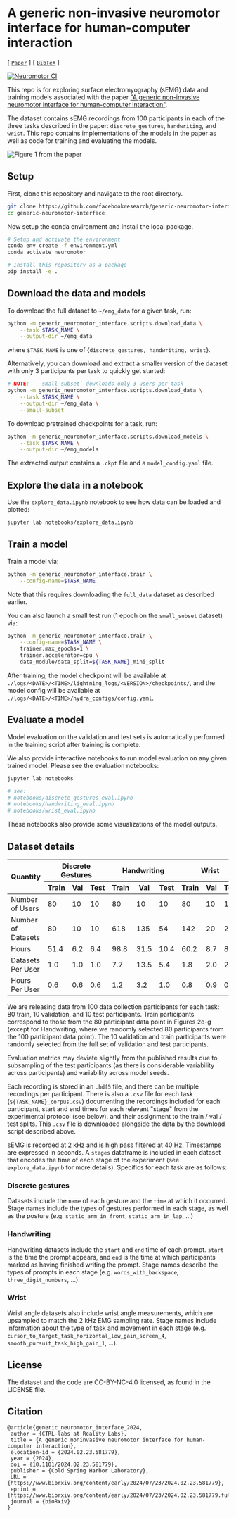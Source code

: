 # A generic non-invasive neuromotor interface for human-computer interaction

[ [`Paper`](https://www.nature.com/articles/s41586-025-09255-w) ] [ [`BibTeX`](#citation) ]

[![Neuromotor CI](https://github.com/facebookresearch/generic-neuromotor-interface/actions/workflows/main.yml/badge.svg)](https://github.com/facebookresearch/generic-neuromotor-interface/actions/workflows/main.yml)

This repo is for exploring surface electromyography (sEMG) data and training models associated with the paper ["A generic non-invasive neuromotor interface for human-computer interaction"](https://www.nature.com/articles/s41586-025-09255-w).

The dataset contains sEMG recordings from 100 participants in each of the three tasks described in the paper: `discrete_gestures`, `handwriting`, and `wrist`. This repo contains implementations of the models in the paper as well as code for training and evaluating the models.

![Figure 1 from the paper](images/figure_1.png)

## Setup

First, clone this repository and navigate to the root directory.

```bash
git clone https://github.com/facebookresearch/generic-neuromotor-interface.git
cd generic-neuromotor-interface
```

Now setup the conda environment and install the local package.

```bash
# Setup and activate the environment
conda env create -f environment.yml
conda activate neuromotor

# Install this repository as a package
pip install -e .
```

## Download the data and models

To download the full dataset to `~/emg_data` for a given task, run:

```bash
python -m generic_neuromotor_interface.scripts.download_data \
    --task $TASK_NAME \
    --output-dir ~/emg_data
```

where `$TASK_NAME`  is one of {`discrete_gestures, handwriting, wrist`}.

Alternatively, you can download and extract a smaller version of the dataset with only 3 participants per task to quickly get started:

```bash
# NOTE: `--small-subset` downloads only 3 users per task
python -m generic_neuromotor_interface.scripts.download_data \
    --task $TASK_NAME \
    --output-dir ~/emg_data \
    --small-subset
```

To download pretrained checkpoints for a task, run:

```bash
python -m generic_neuromotor_interface.scripts.download_models \
    --task $TASK_NAME \
    --output-dir ~/emg_models
```

The extracted output contains a `.ckpt` file and a `model_config.yaml` file.

## Explore the data in a notebook

Use the `explore_data.ipynb` notebook to see how data can be loaded and plotted:

```bash
jupyter lab notebooks/explore_data.ipynb
```

## Train a model

Train a model via:

```bash
python -m generic_neuromotor_interface.train \
    --config-name=$TASK_NAME
```

Note that this requires downloading the `full_data` dataset as described earlier.

You can also launch a small test run (1 epoch on the `small_subset` dataset) via:

```bash
python -m generic_neuromotor_interface.train \
    --config-name=$TASK_NAME \
    trainer.max_epochs=1 \
    trainer.accelerator=cpu \
    data_module/data_split=${TASK_NAME}_mini_split
```

After training, the model checkpoint will be available at `./logs/<DATE>/<TIME>/lightning_logs/<VERSION>/checkpoints/`, and the model config will be available at `./logs/<DATE>/<TIME>/hydra_configs/config.yaml`.

## Evaluate a model

Model evaluation on the validation and test sets is automatically performed in the training script after training is complete.

We also provide interactive notebooks to run model evaluation on any given trained model. Please see the evaluation notebooks:

```bash
jupyter lab notebooks

# see:
# notebooks/discrete_gestures_eval.ipynb
# notebooks/handwriting_eval.ipynb
# notebooks/wrist_eval.ipynb
```
These notebooks also provide some visualizations of the model outputs.

## Dataset details

<div align="center">
    <table>
      <thead>
        <tr>
          <th rowspan="2">Quantity</th>
          <th colspan="3">Discrete Gestures</th>
          <th colspan="3">Handwriting</th>
          <th colspan="3">Wrist</th>
        </tr>
        <tr>
          <th>Train</th>
          <th>Val</th>
          <th>Test</th>
          <th>Train</th>
          <th>Val</th>
          <th>Test</th>
          <th>Train</th>
          <th>Val</th>
          <th>Test</th>
        </tr>
      </thead>
      <tbody>
        <tr>
          <td>Number of Users</td>
          <td>80</td>
          <td>10</td>
          <td>10</td>
          <td>80</td>
          <td>10</td>
          <td>10</td>
          <td>80</td>
          <td>10</td>
          <td>10</td>
        </tr>
        <tr>
          <td>Number of Datasets</td>
          <td>80</td>
          <td>10</td>
          <td>10</td>
          <td>618</td>
          <td>135</td>
          <td>54</td>
          <td>142</td>
          <td>20</td>
          <td>20</td>
        </tr>
        <tr>
          <td>Hours</td>
          <td>51.4</td>
          <td>6.2</td>
          <td>6.4</td>
          <td>98.8</td>
          <td>31.5</td>
          <td>10.4</td>
          <td>60.2</td>
          <td>8.7</td>
          <td>8.3</td>
        </tr>
        <tr>
          <td>Datasets Per User</td>
          <td>1.0</td>
          <td>1.0</td>
          <td>1.0</td>
          <td>7.7</td>
          <td>13.5</td>
          <td>5.4</td>
          <td>1.8</td>
          <td>2.0</td>
          <td>2.0</td>
        </tr>
        <tr>
          <td>Hours Per User</td>
          <td>0.6</td>
          <td>0.6</td>
          <td>0.6</td>
          <td>1.2</td>
          <td>3.2</td>
          <td>1.0</td>
          <td>0.8</td>
          <td>0.9</td>
          <td>0.8</td>
        </tr>
      </tbody>
    </table>
</div>

We are releasing data from 100 data collection participants for each task: 80 train, 10 validation, and 10 test participants. Train participants correspond to those from the 80 participant data point in Figures 2e-g (except for Handwriting, where we randomly selected 80 participants from the 100 participant data point). The 10 validation and train participants were randomly selected from the full set of validation and test participants.

Evaluation metrics may deviate slightly from the published results due to subsampling of the test participants (as there is considerable variability across participants) and variability across model seeds.

Each recording is stored in an `.hdf5` file, and there can be multiple recordings per participant. There is also a `.csv` file for each task (`${TASK_NAME}_corpus.csv`) documenting the recordings included for each participant, start and end times for each relevant "stage" from the experimental protocol (see below), and their assignment to the train / val / test splits. This `.csv` file is downloaded alongside the data by the download script described above.

sEMG is recorded at 2 kHz and is high pass filtered at 40 Hz. Timestamps are expressed in seconds. A `stages` dataframe is included in each dataset that encodes the time of each stage of the experiment (see `explore_data.ipynb` for more details). Specifics for each task are as follows:

### Discrete gestures

Datasets include the `name` of each gesture and the `time` at which it occurred. Stage names include the types of gestures performed in each stage, as well as the posture (e.g. `static_arm_in_front`, `static_arm_in_lap`, ...)

### Handwriting

Handwriting datasets include the `start` and `end` time of each prompt. `start` is the time the prompt appears, and `end` is the time at which participants marked as having finished writing the prompt. Stage names describe the types of prompts in each stage (e.g. `words_with_backspace`, `three_digit_numbers`, ...).

### Wrist

Wrist angle datasets also include wrist angle measurements, which are upsampled to match the 2 kHz EMG sampling rate. Stage names include information about the type of task and movement in each stage (e.g. `cursor_to_target_task_horizontal_low_gain_screen_4`, `smooth_pursuit_task_high_gain_1`, ...).

## License

The dataset and the code are CC-BY-NC-4.0 licensed, as found in the LICENSE file.

## Citation

```
@article{generic_neuromotor_interface_2024,
 author = {CTRL-labs at Reality Labs},
 title = {A generic noninvasive neuromotor interface for human-computer interaction},
 elocation-id = {2024.02.23.581779},
 year = {2024},
 doi = {10.1101/2024.02.23.581779},
 publisher = {Cold Spring Harbor Laboratory},
 URL = {https://www.biorxiv.org/content/early/2024/07/23/2024.02.23.581779},
 eprint = {https://www.biorxiv.org/content/early/2024/07/23/2024.02.23.581779.full.pdf},
 journal = {bioRxiv}
}
```
